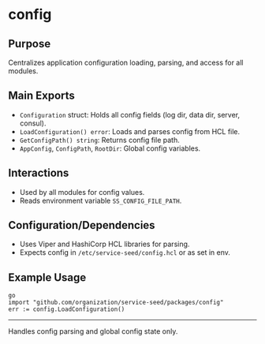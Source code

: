 # config

## Purpose
Centralizes application configuration loading, parsing, and access for all modules.

## Main Exports
- `Configuration` struct: Holds all config fields (log dir, data dir, server, consul).
- `LoadConfiguration() error`: Loads and parses config from HCL file.
- `GetConfigPath() string`: Returns config file path.
- `AppConfig`, `ConfigPath`, `RootDir`: Global config variables.

## Interactions
- Used by all modules for config values.
- Reads environment variable `SS_CONFIG_FILE_PATH`.

## Configuration/Dependencies
- Uses Viper and HashiCorp HCL libraries for parsing.
- Expects config in `/etc/service-seed/config.hcl` or as set in env.

## Example Usage
```
go
import "github.com/organization/service-seed/packages/config"
err := config.LoadConfiguration()
```

---
Handles config parsing and global config state only.
